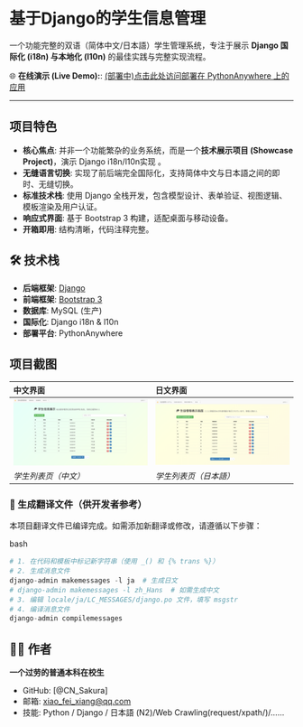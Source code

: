 # 基于Django的学生信息管理
一个功能完整的双语（简体中文/日本語）学生管理系统，专注于展示 **Django 国际化 (i18n) 与本地化 (l10n)** 的最佳实践与完整实现流程。

🌐 **在线演示 (Live Demo):**: [(部署中)点击此处访问部署在 PythonAnywhere 上的应用](https://xn--6qqv7i14ofosyrb.pythonanywhere.com/)

------

##  项目特色

- **核心焦点**: 并非一个功能繁杂的业务系统，而是一个**技术展示项目 (Showcase Project)**，演示 Django i18n/l10n实现 。
- **无缝语言切换**: 实现了前后端完全国际化，支持简体中文与日本語之间的即时、无缝切换。
- **标准技术栈**: 使用 Django 全栈开发，包含模型设计、表单验证、视图逻辑、模板渲染及用户认证。
- **响应式界面**: 基于 Bootstrap 3 构建，适配桌面与移动设备。
- **开箱即用**: 结构清晰，代码注释完整。

## 🛠️ 技术栈

- **后端框架**: [Django](https://www.djangoproject.com/)
- **前端框架**: [Bootstrap 3](https://getbootstrap.com/docs/3.3/)
- **数据库**:  MySQL (生产)
- **国际化**: Django i18n & l10n
- **部署平台**: PythonAnywhere

##  项目截图

| 中文界面                                 | 日文界面                                  |
| :--------------------------------------- | :---------------------------------------- |
| ![](./cn.png) | ![](./jap.png) |
| *学生列表页（中文）*                     | *学生列表页（日本語）*                    |


### 🔧 生成翻译文件（供开发者参考）

本项目翻译文件已编译完成。如需添加新翻译或修改，请遵循以下步骤：

bash

```python
# 1. 在代码和模板中标记新字符串（使用 _() 和 {% trans %}）
# 2. 生成消息文件
django-admin makemessages -l ja  # 生成日文
# django-admin makemessages -l zh_Hans  # 如需生成中文
# 3. 编辑 locale/ja/LC_MESSAGES/django.po 文件，填写 msgstr
# 4. 编译消息文件
django-admin compilemessages
```

## 👨‍💻 作者

**一个过劳的普通本科在校生**

- GitHub: [@CN_Sakura]
- 邮箱: xiao_fei_xiang@qq.com
- 技能: Python / Django / 日本語 (N2)/Web Crawling(request/xpath/)/……


